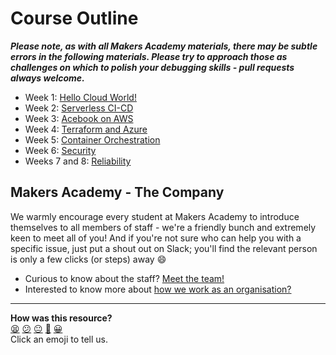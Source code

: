 # Course Outline

***Please note, as with all Makers Academy materials, there may be subtle errors in the following materials.  Please try to approach those as challenges on which to polish your debugging skills - pull requests always welcome.***

- Week 1: [Hello Cloud World!](https://github.com/makersacademy/devops-course/blob/main/hello-cloud-world/)
- Week 2: [Serverless CI-CD](https://github.com/makersacademy/devops-course/blob/main/serverless-cicd/)
- Week 3: [Acebook on AWS](https://github.com/makersacademy/devops-course/blob/main/acebook-on-aws/)
- Week 4: [Terraform and Azure](https://github.com/makersacademy/devops-course/blob/main/terraform-and-azure/)
- Week 5: [Container Orchestration](https://github.com/makersacademy/devops-course/blob/main/kubernetes)
- Week 6: [Security](https://github.com/makersacademy/devops-course/blob/main/security)
- Weeks 7 and 8: [Reliability](https://github.com/makersacademy/devops-course/tree/main/reliability/)

## Makers Academy - The Company

We warmly encourage every student at Makers Academy to introduce themselves to all members of staff - we're a friendly bunch and extremely keen to meet all of you! And if you're not sure who can help you with a specific issue, just put a shout out on Slack; you'll find the relevant person is only a few clicks (or steps) away :smile:

- Curious to know about the staff? [Meet the team!](http://www.makersacademy.com/team/)
- Interested to know more about [how we work as an organisation?](https://blog.makersacademy.com/search?q=management)

<!-- BEGIN GENERATED SECTION DO NOT EDIT -->

---

**How was this resource?**  
[😫](https://airtable.com/shrUJ3t7KLMqVRFKR?prefill_Repository=devops-course&prefill_File=course_outline.md&prefill_Sentiment=😫) [😕](https://airtable.com/shrUJ3t7KLMqVRFKR?prefill_Repository=devops-course&prefill_File=course_outline.md&prefill_Sentiment=😕) [😐](https://airtable.com/shrUJ3t7KLMqVRFKR?prefill_Repository=devops-course&prefill_File=course_outline.md&prefill_Sentiment=😐) [🙂](https://airtable.com/shrUJ3t7KLMqVRFKR?prefill_Repository=devops-course&prefill_File=course_outline.md&prefill_Sentiment=🙂) [😀](https://airtable.com/shrUJ3t7KLMqVRFKR?prefill_Repository=devops-course&prefill_File=course_outline.md&prefill_Sentiment=😀)  
Click an emoji to tell us.

<!-- END GENERATED SECTION DO NOT EDIT -->
